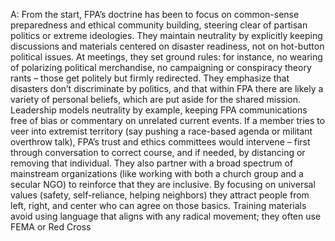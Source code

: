 A: From the start, FPA’s doctrine has been to focus on common-sense preparedness and ethical community building, steering clear of partisan politics or extreme ideologies. They maintain neutrality by explicitly keeping discussions and materials centered on disaster readiness, not on hot-button political issues. At meetings, they set ground rules: for instance, no wearing of polarizing political merchandise, no campaigning or conspiracy theory rants – those get politely but firmly redirected. They emphasize that disasters don’t discriminate by politics, and that within FPA there are likely a variety of personal beliefs, which are put aside for the shared mission. Leadership models neutrality by example, keeping FPA communications free of bias or commentary on unrelated current events. If a member tries to veer into extremist territory (say pushing a race-based agenda or militant overthrow talk), FPA’s trust and ethics committees would intervene – first through conversation to correct course, and if needed, by distancing or removing that individual. They also partner with a broad spectrum of mainstream organizations (like working with both a church group and a secular NGO) to reinforce that they are inclusive. By focusing on universal values (safety, self-reliance, helping neighbors) they attract people from left, right, and center who can agree on those basics. Training materials avoid using language that aligns with any radical movement; they often use FEMA or Red Cross
